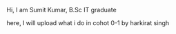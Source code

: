 Hi, I am Sumit Kumar, B.Sc IT graduate 

here, I will upload what i do in cohot 0-1 by harkirat singh 
